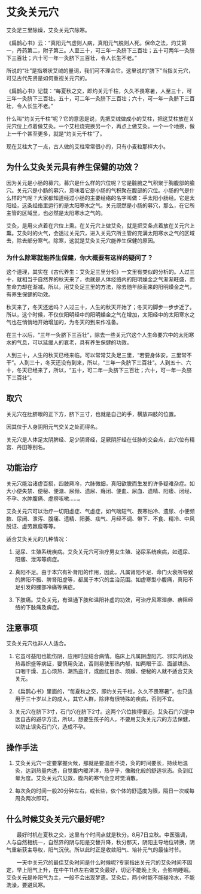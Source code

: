 # 艾灸关元穴

艾灸足三里除燥，艾灸关元穴除寒。

《扁鹊心书》云：“真阳元气虚则人病，真阳元气脱则人死。保命之法，灼艾第一，丹药第二，附子第三。人至三十，可三年一灸脐下三百壮；五十可两年一灸脐下三百壮；六十可一年一灸脐下三百壮，令人长生不老。”

所说的“壮”是指塔状艾绒的量词，我们可不理会它。这里说的“脐下”当指关元穴，可见古代先贤是如何重视关元穴的。

《扁鹊心书》记载：“每夏秋之交，即灼关元千柱，久久不畏寒暑，人至三十，可三年一灸脐下三百壮。五十，可二年一灸脐下三百壮；六十，可一年一灸脐下三百壮，令人长生不老。”

什么叫“灼关元千柱”呢？它的意思是说，先把艾绒做成小的艾柱，把这艾柱放在关元穴位上点着做艾灸。一个艾柱烧完换另一个，再点上做艾灸。一个一个地换，做上一千个甚至更多，就是“灼关元千柱”了。

现在艾柱大了一点，古人做的艾柱常常很小的，只有小麦粒那样大小。

## 为什么艾灸关元具有养生保健的功效？

因为关元是小肠的募穴。募穴是什么样的穴位呢？它是脏腑之气积聚于胸腹部的腧穴。关元穴是小肠的募穴，意味着它是小肠的气积聚在腹部的穴位。小肠的气是什么样的气呢？大家都知道经过小肠的主要经络的名字叫做：手太阳小肠经。它是太阳经，这条经络里运行的是太阳寒水之气。关元既然是小肠的募穴，那么，在它所主管的区域里，也必然是太阳寒水之气的。

艾灸，是用火点着在穴位上熏。在关元穴上做艾灸，就是把艾条点着放在关元穴上熏。艾灸时的火气，会透过关元穴，进入关元穴所主管的充满太阳寒水之气的区域去，除去部分寒气。除寒，这就是艾灸关元穴能养生保健的原因。

### 为什么除寒就能养生保健，你大概要有这样的疑问了？

这个道理，其实在《古代养生：艾灸足三里分析》一文里有类似的分析的。人过三十，就相当于自然界的秋天来了，也就是人体经络内的阳明燥金之气渐渐旺盛，而生命力却在渐减。所以，用艾灸足三里的方法，除去随年龄而来的阳明燥金之气，有养生保健的功效。

秋天来了，冬天还远吗？人过三十，人生的秋天开始了；冬天的脚步一步步近了。所以，这个时候，不仅仅阳明经中的阳明燥金之气在增加，太阳经中的太阳寒水之气也在悄悄地开始增加的，为冬天的到来作准备。

在三十以后，“三年一灸脐下三百壮”，除去一些关元穴这个人生命要穴中的太阳寒水的气息，可以延缓人的衰老，具有养生保健的功效。

人到三十，人生的秋天已经来临，可以常常艾灸足三里，“若要身体安，三里常不干”。人到三十，冬天还没有到来，所以，“三年一灸脐下三百壮”。人到五十、六十，冬天已经来了，所以，“五十，可二年一灸脐下三百壮；六十，可一年一灸脐下三百壮”。

## 取穴

关元穴在肚脐眼的正下方，脐下三寸，也就是自己的手，横放四肢的位置。

因其位于人身阴阳元气交关之处而得名。

关元穴是人体足太阴脾经、足少阴肾经，足厥阴肝经在任脉的交会点，此穴位有精宫、丹田等别名。

## 功能治疗

关元穴能治诸虚百损，四肢厥冷，六脉微细，真阳欲脱而生发的许多疑难杂症。如大小便失禁、便秘、便溏、尿频、遗尿、癃闭、便血、尿血、遗精、阳痿、闭经、不孕、水肿腹痛、虚痨咳嗽……。

艾灸关元穴可以治疗一切阳虚症、气虚症，如气喘短气、畏寒怕冷、遗尿、小便频数、尿闭、泄泻、腹痛、遗精、阳萎、疝气、月经不调、带下、不食、精冷、中风 脱证、虚劳羸瘦等等。

适合艾灸关元的几种情况：

1. 泌尿、生殖系统疾病。艾灸关元穴可治疗男女生殖、泌尿系统疾病，如遗尿、阳痿、泄泻等病症。

2. 真阳不足。由于本穴有补肾阳的作用，因此，凡属肾阳不足、命门火衰所导致的脾阳不振、脾肾阳虚等，都属于本穴的主治范围。如虚寒型小腹痛，真阳不足引发的腰部冷痛等病症。

3. 下肢痛。艾灸关元，有温通下肢和温阳补虚的功效，可治疗风寒湿痹、痹阻经络的下肢痛及痹症。

## 注意事项

艾灸关元穴也非人人适合。

1. 它虽可益阳也能伤阴，应用时应结合病情。临床上凡属阴虚阳亢、邪实内闭及热毒炽盛等病证，要慎用灸法，否则易使邪热内郁，如两眼干涩、面部烘热、口咽干燥、五心烦热、潮热盗汗，或面红目赤、烦躁、便秘的人就不适合艾灸关元。

2. 《扁鹊心书》里面的，“每夏秋之交，即灼关元千柱，久久不畏寒暑”，也只适用于三十岁以上的成人，其它人群，除非有很特殊的疾病，否则不宜。

3. 关元穴在脐下3寸，石门穴在脐下2寸。这两个穴位挨得很近。艾灸石门穴是中医自古的避孕方法，所以，想要生孩子的人，不要用艾灸关元穴的方法保健，以防止误灸石门穴，造成不孕。

## 操作手法

1. 艾灸关元穴一定要掌握火候，那就是要温而不烫，灸的时间要长，持续地温灸，达到热量内透，自觉腹内暖洋洋，热乎乎，像融化般的舒适状态。灸到红晕为度。艾灸关元穴见效，腹内的寒气会立时觉消散。

2. 每次灸的时间一般20分钟左右，或长些，依个体的舒适度为限，隔日一次或每周灸两次即可。

## 什么时候艾灸关元穴最好呢?

　　最好时机在夏秋之交，这里有个时间点就是秋分。8月7日立秋。中医强调，人与自然相统一，自然界的阴与阳是交替升降，秋分那天，阴阳主导地位转换，阴气重新获主导权，阳气沉伏。所以此时正是收敛阳气、培补元气的最佳时节。

　　一天中关元穴的最佳艾灸时间是什么时候呢?专家指出关元穴的艾灸时间不固定，早上阳气上升，在中午11点左右做艾灸最好，切记不能晚上灸，会影响睡眠。艾灸关元是补阳气为主，一般不会出现梦遗。艾灸后，两小时能不能碰冷水，不能洗澡，要避风寒。

